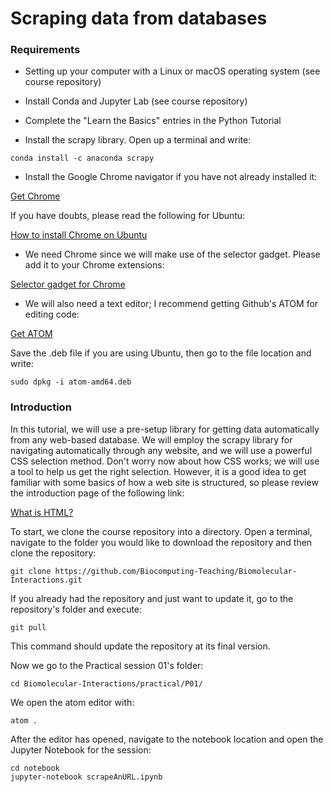 # Scraping data from databases

### Requirements

* Setting up your computer with a Linux or macOS operating system (see course repository)

* Install Conda and Jupyter Lab (see course repository)

* Complete the "Learn the Basics" entries in the Python Tutorial

* Install the scrapy library. Open up a terminal and write:

```
conda install -c anaconda scrapy
```

* Install the Google Chrome navigator if you have not already installed it:

[Get Chrome](https://www.google.com/chrome/)

If you have doubts, please read the following for Ubuntu:

[How to install Chrome on Ubuntu](https://linuxize.com/post/how-to-install-google-chrome-web-browser-on-ubuntu-20-04/)

* We need Chrome since we will make use of the selector gadget. Please add it to your Chrome extensions:

[Selector gadget for Chrome](https://chrome.google.com/webstore/detail/selectorgadget/mhjhnkcfbdhnjickkkdbjoemdmbfginb)

* We will also need a text editor; I recommend getting Github's ATOM for editing code:

[Get ATOM](https://atom.io/)

Save the .deb file if you are using Ubuntu, then go to the file location and write:

```
sudo dpkg -i atom-amd64.deb
```

### Introduction

In this tutorial, we will use a pre-setup library for getting data automatically
from any web-based database. We will employ the scrapy library for navigating automatically
through any website, and we will use a powerful CSS selection method. Don't worry now about how CSS works; we will use a tool to help us get the right selection. However, it is a good
idea to get familiar with some basics of how a web site is structured, so please review
the introduction page of the following link:

[What is HTML?](https://www.w3schools.com/html/html_intro.asp)

To start, we clone the course repository into a directory. Open a terminal, navigate to the folder
you would like to download the repository and then clone the repository:

```
git clone https://github.com/Biocomputing-Teaching/Biomolecular-Interactions.git
```

If you already had the repository and just want to update it, go to the repository's folder and execute:

```
git pull
```

This command should update the repository at its final version.

Now we go to the Practical session 01's folder:

```
cd Biomolecular-Interactions/practical/P01/
```

We open the atom editor with:

```
atom .
```

After the editor has opened, navigate to the notebook location and open the Jupyter Notebook for the session:

```
cd notebook
jupyter-notebook scrapeAnURL.ipynb
```
